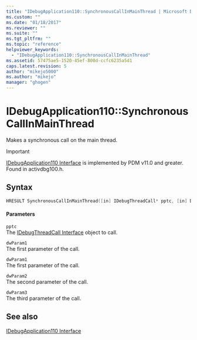 ```yaml
---
title: "IDebugApplication110::SynchronousCallInMainThread | Microsoft Docs"
ms.custom: ""
ms.date: "01/18/2017"
ms.reviewer: ""
ms.suite: ""
ms.tgt_pltfrm: ""
ms.topic: "reference"
helpviewer_keywords: 
  - "IDebugApplication110::SynchronousCallInMainThread"
ms.assetid: 57475ae5-1520-45ef-800d-ccfc6235a5d1
caps.latest.revision: 5
author: "mikejo5000"
ms.author: "mikejo"
manager: "ghogen"
---
```

# IDebugApplication110::SynchronousCallInMainThread
Makes a synchronous call on the main thread.  
  
> [!IMPORTANT]
> [IDebugApplication110 Interface](../../winscript/reference/idebugapplication110-interface.md) is implemented by PDM v11.0 and greater. Found in activdbg100.h.  
  
## Syntax  
  
```cpp  
HRESULT SynchronousCallInMainThread([in] IDebugThreadCall* pptc, [in] DWORD_PTR dwParam1, [in] DWORD_PTR dwParam2, [in] DWORD_PTR dwParam3);  
```  
  
#### Parameters  
 `pptc`  
 The [IDebugThreadCall Interface](../../winscript/reference/idebugthreadcall-interface.md) object to call.  
  
 `dwParam1`  
 The first parameter of the call.  
  
 `dwParam1`  
 The first parameter of the call.  
  
 `dwParam2`  
 The second parameter of the call.  
  
 `dwParam3`  
 The third parameter of the call.  
  
## See also  
 [IDebugApplication110 Interface](../../winscript/reference/idebugapplication110-interface.md)